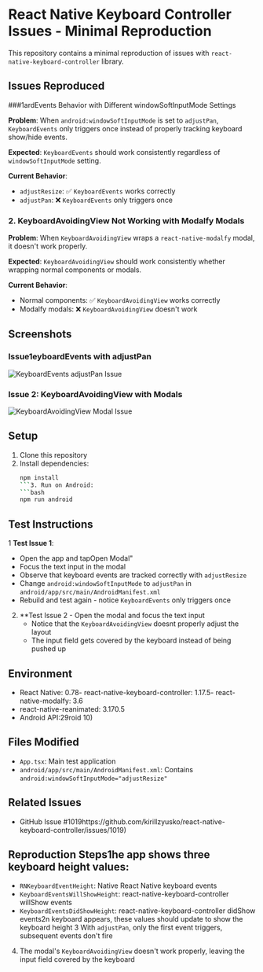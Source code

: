 # React Native Keyboard Controller Issues - Minimal Reproduction

This repository contains a minimal reproduction of issues with `react-native-keyboard-controller` library.

## Issues Reproduced

###1ardEvents Behavior with Different windowSoftInputMode Settings

**Problem**: When `android:windowSoftInputMode` is set to `adjustPan`, `KeyboardEvents` only triggers once instead of properly tracking keyboard show/hide events.

**Expected**: `KeyboardEvents` should work consistently regardless of `windowSoftInputMode` setting.

**Current Behavior**:
- `adjustResize`: ✅ `KeyboardEvents` works correctly
- `adjustPan`: ❌ `KeyboardEvents` only triggers once

### 2. KeyboardAvoidingView Not Working with Modalfy Modals

**Problem**: When `KeyboardAvoidingView` wraps a `react-native-modalfy` modal, it doesn't work properly.

**Expected**: `KeyboardAvoidingView` should work consistently whether wrapping normal components or modals.

**Current Behavior**:
- Normal components: ✅ `KeyboardAvoidingView` works correctly
- Modalfy modals: ❌ `KeyboardAvoidingView` doesn't work

## Screenshots

### Issue1eyboardEvents with adjustPan
![KeyboardEvents adjustPan Issue](https://github.com/your-username/KeyboardTestApp/assets/your-username/4511752717442ic.jpg)

### Issue 2: KeyboardAvoidingView with Modals
![KeyboardAvoidingView Modal Issue](https://github.com/your-username/KeyboardTestApp/assets/your-username/4521752717450pic.jpg)

## Setup

1. Clone this repository
2. Install dependencies:
   ```bash
   npm install
   ```3. Run on Android:
   ```bash
   npm run android
   ```

## Test Instructions
1 **Test Issue 1**: 
   - Open the app and tapOpen Modal"
   - Focus the text input in the modal
   - Observe that keyboard events are tracked correctly with `adjustResize`
   - Change `android:windowSoftInputMode` to `adjustPan` in `android/app/src/main/AndroidManifest.xml`
   - Rebuild and test again - notice `KeyboardEvents` only triggers once
2. **Test Issue 2  - Open the modal and focus the text input
   - Notice that the `KeyboardAvoidingView` doesnt properly adjust the layout
   - The input field gets covered by the keyboard instead of being pushed up

## Environment

- React Native: 0.78- react-native-keyboard-controller: 1.17.5- react-native-modalfy: 3.6
- react-native-reanimated: 3.170.5
- Android API:29roid 10)

## Files Modified

- `App.tsx`: Main test application
- `android/app/src/main/AndroidManifest.xml`: Contains `android:windowSoftInputMode="adjustResize"`

## Related Issues

- GitHub Issue #1019https://github.com/kirillzyusko/react-native-keyboard-controller/issues/1019)

## Reproduction Steps1he app shows three keyboard height values:
   - `RNKeyboardEventHeight`: Native React Native keyboard events
   - `KeyboardEventsWillShowHeight`: react-native-keyboard-controller willShow events
   - `KeyboardEventsDidShowHeight`: react-native-keyboard-controller didShow events2n keyboard appears, these values should update to show the keyboard height
3 With `adjustPan`, only the first event triggers, subsequent events don't fire
4. The modal's `KeyboardAvoidingView` doesn't work properly, leaving the input field covered by the keyboard
